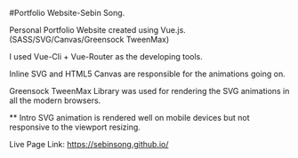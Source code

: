 #Portfolio Website-Sebin Song.

Personal Portfolio Website created using Vue.js. (SASS/SVG/Canvas/Greensock TweenMax)

I used Vue-Cli + Vue-Router as the developing tools.

Inline SVG and HTML5 Canvas are responsible for the animations going on.

Greensock TweenMax Library was used for rendering the SVG animations in all the modern browsers.

** Intro SVG animation is rendered well on mobile devices but not responsive to the viewport resizing.

Live Page Link: https://sebinsong.github.io/
